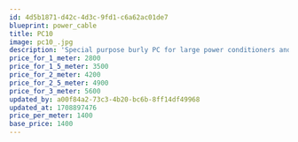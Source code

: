 ```yaml
---
id: 4d5b1871-d42c-4d3c-9fd1-c6a62ac01de7
blueprint: power_cable
title: PC10
image: pc10_.jpg
description: 'Special purpose burly PC for large power conditioners and huge, very high current amplifiers. Recommended preferably with 10-12AWG dedicated lines to be most effective.'
price_for_1_meter: 2800
price_for_1_5_meter: 3500
price_for_2_meter: 4200
price_for_2_5_meter: 4900
price_for_3_meter: 5600
updated_by: a00f84a2-73c3-4b20-bc6b-8ff14df49968
updated_at: 1708897476
price_per_meter: 1400
base_price: 1400
---
```

